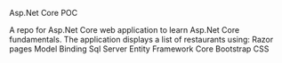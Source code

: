 Asp.Net Core POC

A repo for Asp.Net Core web application to learn Asp.Net Core fundamentals.
The application displays a list of restaurants using:
Razor pages
Model Binding
Sql Server
Entity Framework Core
Bootstrap CSS
